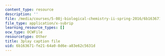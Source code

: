 ```yaml
---
content_type: resource
description: ''
file: /media/courses/5-08j-biological-chemistry-ii-spring-2016/6b163671fe2164a08d6ea83e62c5631d_OrCYxJz2Hlc.srt
file_type: application/x-subrip
learning_resource_types: []
ocw_type: OCWFile
resourcetype: Other
title: 3play caption file
uid: 6b163671-fe21-64a0-8d6e-a83e62c5631d
---
```

